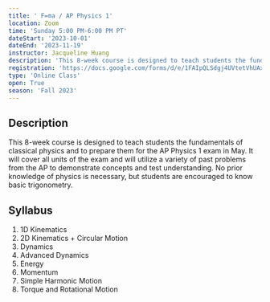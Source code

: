 ```yaml
---
title: ' F=ma / AP Physics 1'
location: Zoom
time: 'Sunday 5:00 PM-6:00 PM PT'
dateStart: '2023-10-01'
dateEnd: '2023-11-19'
instructor: Jacqueline Huang
description: 'This 8-week course is designed to teach students the fundamentals of classical physics and to prepare them for the AP Physics 1 exam in May.'
registration: 'https://docs.google.com/forms/d/e/1FAIpQLSdgj4UVtetVhUAx8VMX3exXTHjHRgOzOZ5k9PznTKaz-rK05g/viewform'
type: 'Online Class'
open: True
season: 'Fall 2023'
---
```


## Description

This 8-week course is designed to teach students the fundamentals of classical physics and to prepare them for the AP Physics 1 exam in May. It will cover all units of the exam and will utilize a variety of past problems from the AP to demonstrate concepts and test understanding. No prior knowledge of physics is necessary, but students are encouraged to know basic trigonometry. 

## Syllabus

1. 1D Kinematics
2. 2D Kinematics + Circular Motion
3. Dynamics
4. Advanced Dynamics
5. Energy
6. Momentum
7. Simple Harmonic Motion
8. Torque and Rotational Motion
